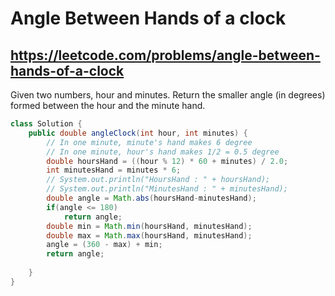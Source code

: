# Angle Between Hands of a clock
## https://leetcode.com/problems/angle-between-hands-of-a-clock

Given two numbers, hour and minutes. Return the smaller angle (in degrees) formed between the hour and the minute hand.

```java
class Solution {
    public double angleClock(int hour, int minutes) {
        // In one minute, minute's hand makes 6 degree
        // In one minute, hour's hand makes 1/2 = 0.5 degree
        double hoursHand = ((hour % 12) * 60 + minutes) / 2.0;
        int minutesHand = minutes * 6;
        // System.out.println("HoursHand : " + hoursHand);
        // System.out.println("MinutesHand : " + minutesHand);
        double angle = Math.abs(hoursHand-minutesHand);
        if(angle <= 180)
            return angle;
        double min = Math.min(hoursHand, minutesHand);
        double max = Math.max(hoursHand, minutesHand);
        angle = (360 - max) + min;
        return angle;
            
    }
}
```

